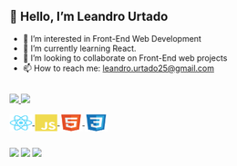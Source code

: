 ## 👋 Hello, I’m Leandro Urtado
- 👀 I’m interested in Front-End Web Development
- 🌱 I’m currently learning React.
- 💞️ I’m looking to collaborate on Front-End web projects
- 📫 How to reach me: leandro.urtado25@gmail.com
<br>

<div align="left">
  <a href="https://github.com/urtadolg">
  <img width="50%" src="https://github-readme-stats.vercel.app/api?username=urtadolg&show_icons=true&theme=github_dark&include_all_commits=true&count_private=true"/>
  <img width="49%" src="https://github-readme-stats.vercel.app/api/top-langs/?username=urtadolg&layout=compact&langs_count=7&theme=github_dark"/>
</div>

<div style="display: inline_block" align="left"><br>
  <img align="center" alt="urtadolg-React" height="30" width="40" src="https://raw.githubusercontent.com/devicons/devicon/master/icons/react/react-original.svg">
  <img align="center" alt="urtadolg-Js" height="30" width="40" src="https://raw.githubusercontent.com/devicons/devicon/master/icons/javascript/javascript-plain.svg">
  <img align="center" alt="urtadolg-HTML" height="30" width="40" src="https://raw.githubusercontent.com/devicons/devicon/master/icons/html5/html5-original.svg">
  <img align="center" alt="urtadolg-CSS" height="30" width="40" src="https://raw.githubusercontent.com/devicons/devicon/master/icons/css3/css3-original.svg">
</div>
  
  ##
 
<div> 
  <a href = "mailto:leandro.urtado25@gmail.com"><img src="https://img.shields.io/badge/-Gmail-%23333?style=for-the-badge&logo=gmail&logoColor=white" target="_blank"></a>
  <a href="https://www.linkedin.com/in/leandro-urtado/" target="_blank"><img src="https://img.shields.io/badge/-LinkedIn-%230077B5?style=for-the-badge&logo=linkedin&logoColor=white" target="_blank"></a>  
  <a href = "https://www.reddit.com/user/urtadolg"><img src="https://img.shields.io/badge/Reddit-FF4500?style=for-the-badge&logo=reddit&logoColor=white"></a>
  
  
</div>
  

